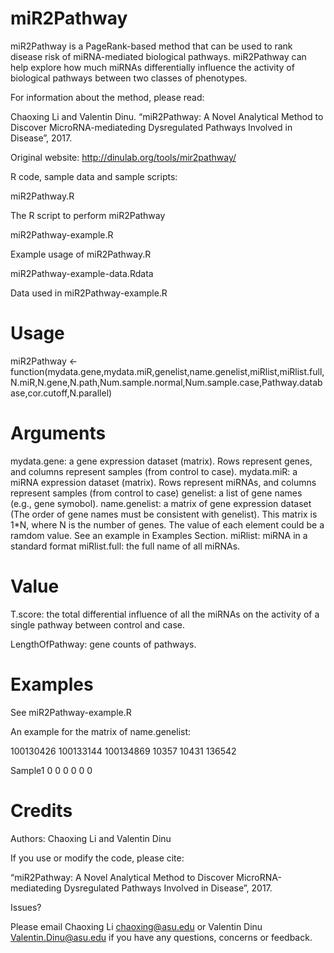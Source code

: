 # miR2Pathway
miR2Pathway is a PageRank-based method that can be used to rank disease risk of miRNA-mediated biological pathways. miR2Pathway can help explore how much miRNAs differentially influence the activity of biological pathways between two classes of phenotypes.

For information about the method, please read:

Chaoxing Li and Valentin Dinu. “miR2Pathway: A Novel Analytical Method to Discover MicroRNA-mediateding Dysregulated Pathways Involved in Disease”, 2017.

Original website: http://dinulab.org/tools/mir2pathway/

</b> R code, sample data and sample scripts: </b>

miR2Pathway.R

The R script to perform miR2Pathway

miR2Pathway-example.R

Example usage of miR2Pathway.R

miR2Pathway-example-data.Rdata

Data used in miR2Pathway-example.R

# Usage

miR2Pathway <- function(mydata.gene,mydata.miR,genelist,name.genelist,miRlist,miRlist.full,N.miR,N.gene,N.path,Num.sample.normal,Num.sample.case,Pathway.database,cor.cutoff,N.parallel)

# Arguments
mydata.gene: 	a gene expression dataset (matrix). Rows represent genes, and columns represent samples (from control to case).
mydata.miR: 	a miRNA expression dataset (matrix). Rows represent miRNAs, and columns represent samples (from control to case)
genelist: 	a list of gene names (e.g., gene symobol).
name.genelist: 	a matrix of gene expression dataset (The order of gene names must be consistent with genelist). This matrix is 1*N, where N is the number of genes. The value of each element could be a ramdom value. See an example in Examples Section.
miRlist: 	miRNA in a standard format
miRlist.full: 	the full name of all miRNAs.

# Value

T.score: the total differential influence of all the miRNAs on the activity of a single pathway between control and case.

LengthOfPathway: gene counts of pathways.

# Examples

See miR2Pathway-example.R

An example for the matrix of name.genelist:

  100130426      100133144      100134869      10357   10431   136542

  Sample1       0            0               0            0         0        0

 

# Credits

Authors: Chaoxing Li and Valentin Dinu

If you use or modify the code, please cite:

“miR2Pathway: A Novel Analytical Method to Discover MicroRNA-mediateding Dysregulated Pathways Involved in Disease”, 2017.

Issues?

Please email Chaoxing Li <chaoxing@asu.edu> or Valentin Dinu <Valentin.Dinu@asu.edu> if you have any questions, concerns or feedback.




